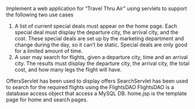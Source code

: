 Implement a web application for “Travel Thru Air” using servlets to support the following two use cases
1. A list of current special deals must appear on the home page. Each special deal must display the departure city, the arrival city, and the cost. These special deals are set up by the marketing department and change during the day, so it can’t be static. Special deals are only good for a limited amount of time.
2. A user may search for flights, given a departure city, time and an arrival city. The results must display the departure city, the arrival city, the total cost, and how many legs the flight will have.

OffersServlet has been used to display offers
SearchServlet has been used to search for the required flights using the FlightsDAO
FlightsDAO is a database access object that access a MySQL DB.
home.jsp is the template page for home and search pages.
